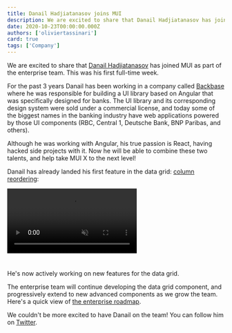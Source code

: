 ```yaml
---
title: Danail Hadjiatanasov joins MUI
description: We are excited to share that Danail Hadjiatanasov has joined MUI as part of the enterprise team. This was his first full-time week.
date: 2020-10-23T00:00:00.000Z
authors: ['oliviertassinari']
card: true
tags: ['Company']
---
```


We are excited to share that [Danail Hadjiatanasov](https://twitter.com/danail_h) has joined MUI as part of the enterprise team. This was his first full-time week.

For the past 3 years Danail has been working in a company called [Backbase](https://www.backbase.com/) where he was responsible for building a UI library based on Angular that was specifically designed for banks. The UI library and its corresponding design system were sold under a commercial license, and today some of the biggest names in the banking industry have web applications powered by those UI components (RBC, Central 1, Deutsche Bank, BNP Paribas, and others).

Although he was working with Angular, his true passion is React, having hacked side projects with it. Now he will be able to combine these two talents, and help take MUI X to the next level!

Danail has already landed his first feature in the data grid: [column reordering](https://mui.com/x/react-data-grid/columns/#column-reorder):

<video autoplay muted loop playsinline style="margin-bottom: 24px;">
  <source src="/static/blog/danail-hadjiatanasov-joining/reorder.mp4" type="video/mp4" />
</video>

He's now actively working on new features for the data grid.

The enterprise team will continue developing the data grid component, and progressively extend to new advanced components as we grow the team. Here's a quick view of [the enterprise roadmap](https://github.com/mui/mui-x/projects/1).

We couldn't be more excited to have Danail on the team! You can follow him on [Twitter](https://twitter.com/danail_h).
